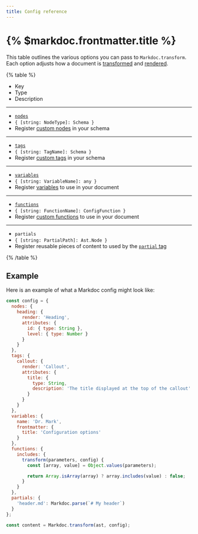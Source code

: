 ```yaml
---
title: Config reference
---
```


# {% $markdoc.frontmatter.title %}

This table outlines the various options you can pass to `Markdoc.transform`. Each option adjusts how a document is [transformed](/docs/render#transform) and [rendered](/docs/render#render).

{% table %}

- Key
- Type
- Description

---

- [`nodes`](/docs/nodes)
- `{ [string: NodeType]: Schema }`
- Register [custom nodes](/docs/nodes) in your schema

---

- [`tags`](/docs/tags)
- `{ [string: TagName]: Schema }`
- Register [custom tags](/docs/tags) in your schema

---

- [`variables`](/docs/variables)
- `{ [string: VariableName]: any }`
- Register [variables](/docs/variables) to use in your document

---

- [`functions`](/docs/functions)
- `{ [string: FunctionName]: ConfigFunction }`
- Register [custom functions](/docs/functions) to use in your document

---

- `partials`
- `{ [string: PartialPath]: Ast.Node }`
- Register reusable pieces of content to used by the [`partial` tag](/docs/partials)

{% /table %}

## Example

Here is an example of what a Markdoc config might look like:

```js
const config = {
  nodes: {
    heading: {
      render: 'Heading',
      attributes: {
        id: { type: String },
        level: { type: Number }
      }
    }
  },
  tags: {
    callout: {
      render: 'Callout',
      attributes: {
        title: {
          type: String,
          description: 'The title displayed at the top of the callout'
        }
      }
    }
  },
  variables: {
    name: 'Dr. Mark',
    frontmatter: {
      title: 'Configuration options'
    }
  },
  functions: {
    includes: {
      transform(parameters, config) {
        const [array, value] = Object.values(parameters);

        return Array.isArray(array) ? array.includes(value) : false;
      }
    }
  },
  partials: {
    'header.md': Markdoc.parse(`# My header`)
  }
};

const content = Markdoc.transform(ast, config);
```
